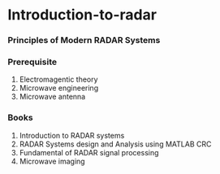 # Introduction-to-radar

### Principles of Modern RADAR Systems

### Prerequisite
1. Electromagentic theory
2. Microwave engineering
3. Microwave antenna

### Books
1. Introduction to RADAR systems
2. RADAR Systems design and Analysis using MATLAB CRC
3. Fundamental of RADAR signal processing
4. Microwave imaging 

